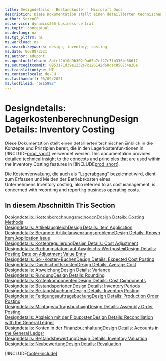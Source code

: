 ```yaml
---
title: Designdetails - Bestandkosten | Microsoft Docs
description: Diese Dokumentation stellt einen detaillierten technischen Einblick in die Konzepte und Prinzipien bereit, die in den Lagerkostenfunktionen in Business Central verwendet werden.
author: SorenGP
ms.service: dynamics365-business-central
ms.topic: conceptual
ms.devlang: na
ms.tgt_pltfrm: na
ms.workload: na
ms.search.keywords: design, inventory, costing
ms.date: 06/08/2021
ms.author: edupont
ms.openlocfilehash: 8bfcf2b10d9b302c9a65b7cf27c7fb336be68617
ms.sourcegitcommit: 0953171d39e1232a7c126142d68cac858234a20e
ms.translationtype: HT
ms.contentlocale: de-CH
ms.lasthandoff: 06/09/2021
ms.locfileid: "6215992"
---
```

# <a name="design-details-inventory-costing"></a><span data-ttu-id="a3412-103">Designdetails: Lagerkostenberechnung</span><span class="sxs-lookup"><span data-stu-id="a3412-103">Design Details: Inventory Costing</span></span>
<span data-ttu-id="a3412-104">Diese Dokumentation stellt einen detaillierten technischen Einblick in die Konzepte und Prinzipien bereit, die in den Lagerkostenfunktionen in [!INCLUDE[prod_short](includes/prod_short.md)] verwendet werden.</span><span class="sxs-lookup"><span data-stu-id="a3412-104">This documentation provides detailed technical insight to the concepts and principles that are used within the Inventory Costing features in [!INCLUDE[prod_short](includes/prod_short.md)].</span></span>  

<span data-ttu-id="a3412-105">Die Kostenverwaltung, die auch als "Lagerabgang" bezeichnet wird, dient zum Erfassen und Melden der Betriebskosten eines Unternehmens.</span><span class="sxs-lookup"><span data-stu-id="a3412-105">Inventory costing, also referred to as cost management, is concerned with recording and reporting business operating costs.</span></span>  

## <a name="in-this-section"></a><span data-ttu-id="a3412-106">In diesem Abschnitt</span><span class="sxs-lookup"><span data-stu-id="a3412-106">In This Section</span></span>  
[<span data-ttu-id="a3412-107">Designdetails: Kostenberechnungsmethoden</span><span class="sxs-lookup"><span data-stu-id="a3412-107">Design Details: Costing Methods</span></span>](design-details-costing-methods.md)  
[<span data-ttu-id="a3412-108">Designdetails: Artikelausgleich</span><span class="sxs-lookup"><span data-stu-id="a3412-108">Design Details: Item Application</span></span>](design-details-item-application.md)  
[<span data-ttu-id="a3412-109">Designdetails: Bekannte Artikelanwendungsprobleme</span><span class="sxs-lookup"><span data-stu-id="a3412-109">Design Details: Known Item Application Issue</span></span>](design-details-inventory-zero-level-open-item-ledger-entries.md)  
[<span data-ttu-id="a3412-110">Designdetails: Kostenregulierung</span><span class="sxs-lookup"><span data-stu-id="a3412-110">Design Details: Cost Adjustment</span></span>](design-details-cost-adjustment.md)  
[<span data-ttu-id="a3412-111">Designdetails: Buchungsdatum auf Ausgleichs-Wertposten</span><span class="sxs-lookup"><span data-stu-id="a3412-111">Design Details: Posting Date on Adjustment Value Entry</span></span>](design-details-inventory-adjustment-value-entry-posting-date.md)  
[<span data-ttu-id="a3412-112">Designdetails: Soll-Kosten-Buchen</span><span class="sxs-lookup"><span data-stu-id="a3412-112">Design Details: Expected Cost Posting</span></span>](design-details-expected-cost-posting.md)  
[<span data-ttu-id="a3412-113">Designdetails: Durchschnittskosten</span><span class="sxs-lookup"><span data-stu-id="a3412-113">Design Details: Average Cost</span></span>](design-details-average-cost.md)  
[<span data-ttu-id="a3412-114">Designdetails: Abweichung</span><span class="sxs-lookup"><span data-stu-id="a3412-114">Design Details: Variance</span></span>](design-details-variance.md)  
[<span data-ttu-id="a3412-115">Designdetails: Rundung</span><span class="sxs-lookup"><span data-stu-id="a3412-115">Design Details: Rounding</span></span>](design-details-rounding.md)  
[<span data-ttu-id="a3412-116">Designdetails: Kostenkomponenten</span><span class="sxs-lookup"><span data-stu-id="a3412-116">Design Details: Cost Components</span></span>](design-details-cost-components.md)  
[<span data-ttu-id="a3412-117">Designdetails: Bestandsperioden</span><span class="sxs-lookup"><span data-stu-id="a3412-117">Design Details: Inventory Periods</span></span>](design-details-inventory-periods.md)  
[<span data-ttu-id="a3412-118">Designdetails: Bestandsbuchung</span><span class="sxs-lookup"><span data-stu-id="a3412-118">Design Details: Inventory Posting</span></span>](design-details-inventory-posting.md)  
[<span data-ttu-id="a3412-119">Designdetails: Fertigungsauftragsbuchung</span><span class="sxs-lookup"><span data-stu-id="a3412-119">Design Details: Production Order Posting</span></span>](design-details-production-order-posting.md)  
[<span data-ttu-id="a3412-120">Designdetails: Montageauftragsbuchung</span><span class="sxs-lookup"><span data-stu-id="a3412-120">Design Details: Assembly Order Posting</span></span>](design-details-assembly-order-posting.md)  
[<span data-ttu-id="a3412-121">Designdetails: Abgleich mit der Fibuposten</span><span class="sxs-lookup"><span data-stu-id="a3412-121">Design Details: Reconciliation with the General Ledger</span></span>](design-details-reconciliation-with-the-general-ledger.md)  
[<span data-ttu-id="a3412-122">Designdetails: Konten in der Finanzbuchhaltung</span><span class="sxs-lookup"><span data-stu-id="a3412-122">Design Details: Accounts in the General Ledger</span></span>](design-details-accounts-in-the-general-ledger.md)  
[<span data-ttu-id="a3412-123">Designdetails: Bestandsbewertung</span><span class="sxs-lookup"><span data-stu-id="a3412-123">Design Details: Inventory Valuation</span></span>](design-details-inventory-valuation.md)  
[<span data-ttu-id="a3412-124">Designdetails: Neubewertung</span><span class="sxs-lookup"><span data-stu-id="a3412-124">Design Details: Revaluation</span></span>](design-details-revaluation.md)


[!INCLUDE[footer-include](includes/footer-banner.md)]